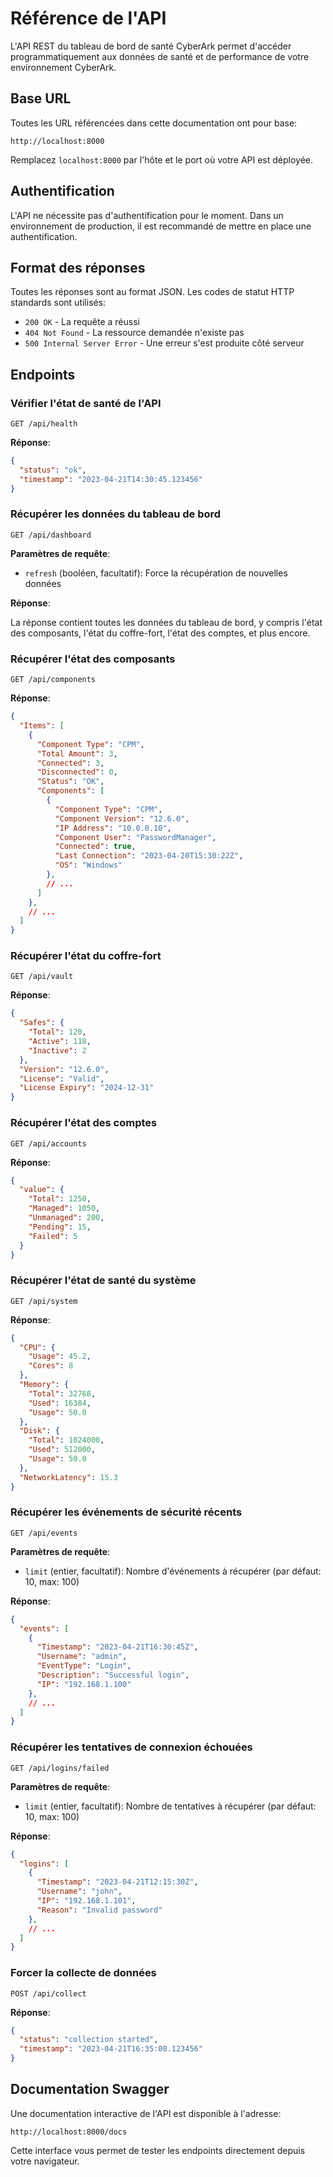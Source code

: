 # Référence de l'API

L'API REST du tableau de bord de santé CyberArk permet d'accéder programmatiquement aux données de santé et de performance de votre environnement CyberArk.

## Base URL

Toutes les URL référencées dans cette documentation ont pour base:

```
http://localhost:8000
```

Remplacez `localhost:8000` par l'hôte et le port où votre API est déployée.

## Authentification

L'API ne nécessite pas d'authentification pour le moment. Dans un environnement de production, il est recommandé de mettre en place une authentification.

## Format des réponses

Toutes les réponses sont au format JSON. Les codes de statut HTTP standards sont utilisés:

- `200 OK` - La requête a réussi
- `404 Not Found` - La ressource demandée n'existe pas
- `500 Internal Server Error` - Une erreur s'est produite côté serveur

## Endpoints

### Vérifier l'état de santé de l'API

```
GET /api/health
```

**Réponse**:

```json
{
  "status": "ok",
  "timestamp": "2023-04-21T14:30:45.123456"
}
```

### Récupérer les données du tableau de bord

```
GET /api/dashboard
```

**Paramètres de requête**:

- `refresh` (booléen, facultatif): Force la récupération de nouvelles données

**Réponse**:

La réponse contient toutes les données du tableau de bord, y compris l'état des composants, l'état du coffre-fort, l'état des comptes, et plus encore.

### Récupérer l'état des composants

```
GET /api/components
```

**Réponse**:

```json
{
  "Items": [
    {
      "Component Type": "CPM",
      "Total Amount": 3,
      "Connected": 3,
      "Disconnected": 0,
      "Status": "OK",
      "Components": [
        {
          "Component Type": "CPM",
          "Component Version": "12.6.0",
          "IP Address": "10.0.0.10",
          "Component User": "PasswordManager",
          "Connected": true,
          "Last Connection": "2023-04-20T15:30:22Z",
          "OS": "Windows"
        },
        // ...
      ]
    },
    // ...
  ]
}
```

### Récupérer l'état du coffre-fort

```
GET /api/vault
```

**Réponse**:

```json
{
  "Safes": {
    "Total": 120,
    "Active": 118,
    "Inactive": 2
  },
  "Version": "12.6.0",
  "License": "Valid",
  "License Expiry": "2024-12-31"
}
```

### Récupérer l'état des comptes

```
GET /api/accounts
```

**Réponse**:

```json
{
  "value": {
    "Total": 1250,
    "Managed": 1050,
    "Unmanaged": 200,
    "Pending": 15,
    "Failed": 5
  }
}
```

### Récupérer l'état de santé du système

```
GET /api/system
```

**Réponse**:

```json
{
  "CPU": {
    "Usage": 45.2,
    "Cores": 8
  },
  "Memory": {
    "Total": 32768,
    "Used": 16384,
    "Usage": 50.0
  },
  "Disk": {
    "Total": 1024000,
    "Used": 512000,
    "Usage": 50.0
  },
  "NetworkLatency": 15.3
}
```

### Récupérer les événements de sécurité récents

```
GET /api/events
```

**Paramètres de requête**:

- `limit` (entier, facultatif): Nombre d'événements à récupérer (par défaut: 10, max: 100)

**Réponse**:

```json
{
  "events": [
    {
      "Timestamp": "2023-04-21T16:30:45Z",
      "Username": "admin",
      "EventType": "Login",
      "Description": "Successful login",
      "IP": "192.168.1.100"
    },
    // ...
  ]
}
```

### Récupérer les tentatives de connexion échouées

```
GET /api/logins/failed
```

**Paramètres de requête**:

- `limit` (entier, facultatif): Nombre de tentatives à récupérer (par défaut: 10, max: 100)

**Réponse**:

```json
{
  "logins": [
    {
      "Timestamp": "2023-04-21T12:15:30Z",
      "Username": "john",
      "IP": "192.168.1.101",
      "Reason": "Invalid password"
    },
    // ...
  ]
}
```

### Forcer la collecte de données

```
POST /api/collect
```

**Réponse**:

```json
{
  "status": "collection started",
  "timestamp": "2023-04-21T16:35:00.123456"
}
```

## Documentation Swagger

Une documentation interactive de l'API est disponible à l'adresse:

```
http://localhost:8000/docs
```

Cette interface vous permet de tester les endpoints directement depuis votre navigateur.